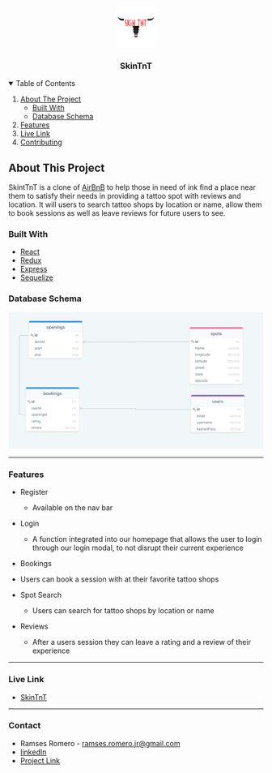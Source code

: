 <!-- PROJECT LOGO -->
<br />
<p align="center">
  <a href="https://github.com/RamsesRomeroJr/SkinTnT/">
    <img src="./frontend/public/final-skinTnT.png" alt="Logo" width="80" height="80">
  </a>
  </p>


 <h3 align="center">SkinTnT</h3>

<!-- TABLE OF CONTENTS -->
<details open="open">
  <summary>Table of Contents</summary>
  <ol>
    <li>
      <a href="#about-the-project">About The Project</a>
      <ul>
        <li><a href="#built-with">Built With</a></li>
      </ul>
      <ul>
        <li><a href="#database-schema">Database Schema</a></li>
      </ul>
    </li>
    <li><a href="#features">Features</a></li>
    <li><a href="#live-link">Live Link</a></li>
    <li><a href="#contact">Contributing</a></li>
  </ol>
</details>

<!-- ABOUT THE PROJECT -->
## About This Project
SkintTnT is a clone of [AirBnB](https://www.airbnb.com/s/homes?location_search=NEARBY&search_type=HOMEPAGE_BANNER) to help those in need of ink find a place near them to satisfy their needs in providing a tattoo spot with reviews and location. It will users to search tattoo shops by location or name, allow them to book sessions as well as leave reviews for future users to see.

### Built With
* [React](https://reactjs.org/docs/getting-started.html)
* [Redux](https://react-redux.js.org/)
* [Express](https://expressjs.com/)
* [Sequelize](https://sequelize.org/)

### Database Schema
![database](./database-schema.png)

---

### Features
* Register
  * Available on the nav bar

* Login
  * A function integrated into our homepage that allows the user to login through our login modal, to not disrupt their current experience

 * Bookings
  * Users can book a session with at their favorite tattoo shops

* Spot Search
  * Users can search for tattoo shops by location or name

* Reviews
  * After a users session they can leave a rating and a review of their experience

---

### Live Link
* [SkinTnT](https://skintnt.herokuapp.com/)

---


### Contact
- Ramses Romero - ramses.romero.jr@gmail.com
- [linkedIn]()
- [Project Link]()
